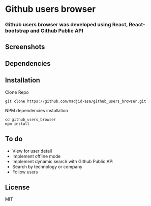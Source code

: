 # Github users browser 
###   Github users browser was developed using React, React-bootstrap and Github Public API

## Screenshots

## Dependencies
 
## Installation

Clone Repo

````
git clone https://github.com/madjid-asa/github_users_browser.git
````

NPM dependencies installation 

````
cd github_users_browser
npm install
````

## To do
<ul>
  <li>View for user detail</li>
  <li>Implement offline mode</li>
  <li>Implement dynamic search with Github Public API</li>
  <li>Search by technology or company</li>
  <li>Follow users</li>
</ul>

## License
MIT
